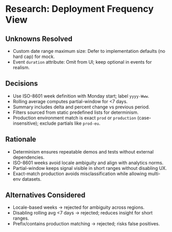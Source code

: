 # Research: Deployment Frequency View

## Unknowns Resolved
- Custom date range maximum size: Defer to implementation defaults (no hard cap) for mock.
- Event `duration` attribute: Omit from UI; keep optional in events for realism.

## Decisions
- Use ISO-8601 week definition with Monday start; label `yyyy-Www`.
- Rolling average computes partial-window for <7 days.
- Summary includes delta and percent change vs previous period.
- Filters sourced from static predefined lists for determinism.
- Production environment match is exact `prod` or `production` (case-insensitive); exclude partials like `prod-eu`.

## Rationale
- Determinism ensures repeatable demos and tests without external dependencies.
- ISO-8601 weeks avoid locale ambiguity and align with analytics norms.
- Partial-window keeps signal visible in short ranges without disabling UX.
- Exact-match production avoids misclassification while allowing multi-env datasets.

## Alternatives Considered
- Locale-based weeks → rejected for ambiguity across regions.
- Disabling rolling avg <7 days → rejected; reduces insight for short ranges.
- Prefix/contains production matching → rejected; risks false positives.


